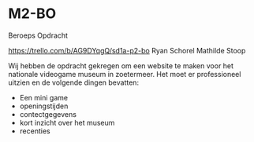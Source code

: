 # M2-BO

Beroeps Opdracht

https://trello.com/b/AG9DYqgQ/sd1a-p2-bo
Ryan Schorel
Mathilde Stoop

Wij hebben de opdracht gekregen om een website te maken voor het nationale videogame museum in zoetermeer. 
Het moet er professioneel uitzien en de volgende dingen bevatten:
- Een mini game
- openingstijden
- contectgegevens
- kort inzicht over het museum
- recenties